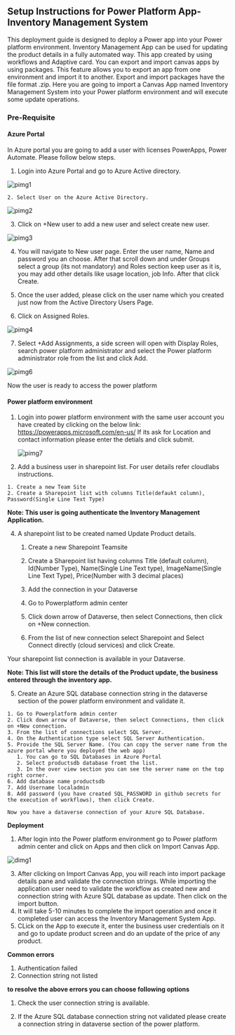 <h2>Setup Instructions for Power Platform App- Inventory Management System</h2>

This deployment guide is designed to deploy a Power app into your Power platform environment. Inventory Management App can be used for updating the product details in a fully automated way. This app created by using workflows and Adaptive card. You can export and import canvas apps by using packages. This feature allows you to export an app from one environment and import it to another. Export and import packages have the file format .zip. Here you are going to import a Canvas App named Inventory Management System into your Power platform environment and will execute some update operations.

<h3>Pre-Requisite</h3>


<h4>Azure Portal</h4>

   In Azure portal you are going to add a user with licenses PowerApps, Power Automate. Please follow below steps.
  
   1. Login into Azure Portal and go to Azure Active directory.
      
   ![pimg1](images/papp1.png)
      
    2. Select User on the Azure Active Directory.
   
   ![pimg2](images/papp2.png)
   
   3. Click on +New user to add a new user and select create new user.
   
   ![pimg3](images/papp3.png)
   
   4. You will navigate to New user page. Enter the user name, Name and password you an choose. After that scroll down and under Groups select a group (its not mandatory) and Roles section keep user as it is, you may add other details like usage location, job Info. After that click Create.
    
   5. Once the user added, please click on the user name which you created just now from the Active Directory Users Page.
   6. Click on Assigned Roles.
   
   ![pimg4](images/papp5.png)
   
   7. Select +Add Assignments, a side screen will open with Display Roles, search power platform administrator and select the Power platform administrator role from the list and click Add.

  ![pimg6](images/papp7.png)

Now the user is ready to access the power platform

<h4>Power platform environment</h4>
  
  1. Login into power platform environment with the same user account you have created by clicking on the below link:
      https://powerapps.microsoft.com/en-us/ 
     If its ask for Location and contact information please enter the detials and click submit.
     
     ![pimg7](images/papp8.png)
      
  
  3.  Add a business user in sharepoint list. For user details refer cloudlabs instructions.
   
    1. Create a new Team Site
    2. Create a Sharepoint list with columns Title(defaukt column), Password(Single Line Text Type)
  
   **Note: This user is going authenticate the Inventory Management Application.** 
  
  4. A sharepoint list to be created named Update Product details.

      1. Create a new Sharepoint Teamsite
      2. Create a Sharepoint list having columns Title (default column), Id(Number Type), Name(Single Line Text type), ImageName(Single Line Text Type), Price(Number with 3 decimal places)
      
      4. Add the connection in your Dataverse
        1. Go to Powerplatform admin center
        2. Click down arrow of Dataverse, then select Connections, then click on +New connection.
        3. From the list of new connection select Sharepoint and Select Connect directly (cloud services) and click Create.
         
   Your sharepoint list connection is available in your Dataverse.   
  
   **Note: This list will store the details of the Product update, the business entered through the inventory app.**
  
  5. Create an Azure SQL database connection string in the dataverse section of the power platform environment and validate it.
  
    1. Go to Powerplatform admin center
    2. Click down arrow of Dataverse, then select Connections, then click on +New connection.
    3. From the list of connections select SQL Server.
    4. On the Authentication type select SQL Server Authentication.
    5. Provide the SQL Server Name. (You can copy the server name from the azure portal where you deployed the web app)
       1. You can go to SQL Databases in Azure Portal
       2. Select productsdb database fromt the list.
       3. In the over view section you can see the server name on the top right corner.
    6. Add database name productsdb
    7. Add Username localadmin
    8. Add password (you have created SQL_PASSWORD in github secrets for the execution of workflows), then click Create.
    
    Now you have a dataverse connection of your Azure SQL Database.
    
**Deployment**

  1. After login into the Power platform environment go to Power platform admin center and click on Apps and then click on Import Canvas App.
  
  ![dimg1](images/depap1.png)
  
  3. After clicking on Import Canvas App, you will reach into import package details pane and validate the connection strings. While importing the application user need to validate the workflow as created new and connection string with Azure SQL database as update. Then click on the import button.
  4. It will take 5-10 minutes to complete the import operation and once it completed user can access the Inventory Management System App.
  5. CLick on the App to execute it, enter the business user credentials on it and go to update product screen and do an update of the price of any product. 
    
    
**Common errors**
  
  1. Authentication failed
  2. Connection string not listed
    
**to resolve the above errors you can choose following options**    
    
  1. Check the user connection string is available.
    
  2. If the Azure SQL database connection string not validated please create a connection string in dataverse section of the power platform.
